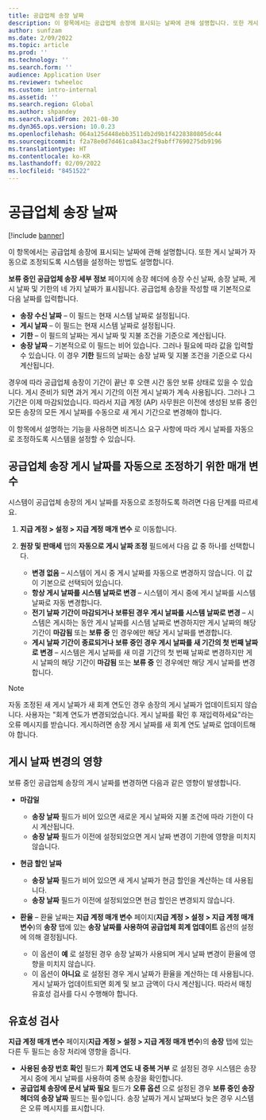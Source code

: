 ```yaml
---
title: 공급업체 송장 날짜
description: 이 항목에서는 공급업체 송장에 표시되는 날짜에 관해 설명합니다. 또한 게시 날짜가 자동으로 조정되도록 시스템을 설정하는 방법도 설명합니다.
author: sunfzam
ms.date: 2/09/2022
ms.topic: article
ms.prod: ''
ms.technology: ''
ms.search.form: ''
audience: Application User
ms.reviewer: twheeloc
ms.custom: intro-internal
ms.assetid: ''
ms.search.region: Global
ms.author: shpandey
ms.search.validFrom: 2021-08-30
ms.dyn365.ops.version: 10.0.23
ms.openlocfilehash: 064a125d448ebb3511db2d9b1f4228380805dc44
ms.sourcegitcommit: f2a78e0d7d461ca843ac2f9abff7690275db9196
ms.translationtype: HT
ms.contentlocale: ko-KR
ms.lasthandoff: 02/09/2022
ms.locfileid: "8451522"
---
```

# <a name="vendor-invoice-dates"></a>공급업체 송장 날짜

[!include [banner](../includes/banner.md)]

이 항목에서는 공급업체 송장에 표시되는 날짜에 관해 설명합니다. 또한 게시 날짜가 자동으로 조정되도록 시스템을 설정하는 방법도 설명합니다.

**보류 중인 공급업체 송장 세부 정보** 페이지에 송장 헤더에 송장 수신 날짜, 송장 날짜, 게시 날짜 및 기한의 네 가지 날짜가 표시됩니다. 공급업체 송장을 작성할 때 기본적으로 다음 날짜를 입력합니다.

- **송장 수신 날짜** – 이 필드는 현재 시스템 날짜로 설정됩니다.
- **게시 날짜** – 이 필드는 현재 시스템 날짜로 설정됩니다. 
- **기한** – 이 필드의 날짜는 게시 날짜 및 지불 조건을 기준으로 계산됩니다.
- **송장 날짜** – 기본적으로 이 필드는 비어 있습니다. 그러나 필요에 따라 값을 입력할 수 있습니다. 이 경우 **기한** 필드의 날짜는 송장 날짜 및 지불 조건을 기준으로 다시 계산됩니다.

경우에 따라 공급업체 송장이 기간이 끝난 후 오랜 시간 동안 보류 상태로 있을 수 있습니다. 게시 준비가 되면 과거 게시 기간의 이전 게시 날짜가 계속 사용됩니다. 그러나 그 기간은 이제 마감되었습니다. 따라서 지급 계정 (AP) 사무원은 이전에 생성된 보류 중인 모든 송장의 모든 게시 날짜를 수동으로 새 게시 기간으로 변경해야 합니다.

이 항목에서 설명하는 기능을 사용하면 비즈니스 요구 사항에 따라 게시 날짜를 자동으로 조정하도록 시스템을 설정할 수 있습니다.

## <a name="parameter-for-automatically-adjusting-the-vendor-invoice-posting-date"></a>공급업체 송장 게시 날짜를 자동으로 조정하기 위한 매개 변수

시스템이 공급업체 송장의 게시 날짜를 자동으로 조정하도록 하려면 다음 단계를 따르세요.

1.  **지급 계정 \> 설정 \> 지급 계정 매개 변수** 로 이동합니다.
2.  **원장 및 판매세** 탭의 **자동으로 게시 날짜 조정** 필드에서 다음 값 중 하나를 선택합니다.

    - **변경 없음** – 시스템이 게시 중 게시 날짜를 자동으로 변경하지 않습니다. 이 값이 기본으로 선택되어 있습니다.
    - **항상 게시 날짜를 시스템 날짜로 변경** – 시스템이 게시 중에 게시 날짜를 시스템 날짜로 자동 변경합니다.
    - **전기 날짜 기간이 마감되거나 보류된 경우 게시 날짜를 시스템 날짜로 변경** – 시스템은 게시하는 동안 게시 날짜를 시스템 날짜로 변경하지만 게시 날짜의 해당 기간이 **마감됨** 또는 **보류 중** 인 경우에만 해당 게시 날짜를 변경합니다.
    - **게시 날짜 기간이 종료되거나 보류 중인 경우 게시 날짜를 새 기간의 첫 번째 날짜로 변경** – 시스템은 게시 날짜를 새 미결 기간의 첫 번째 날짜로 변경하지만 게시 날짜의 해당 기간이 **마감됨** 또는 **보류 중** 인 경우에만 해당 게시 날짜를 변경합니다.

> [!NOTE]
> 자동 조정된 새 게시 날짜가 새 회계 연도인 경우 송장의 게시 날짜가 업데이트되지 않습니다. 사용자는 "회계 연도가 변경되었습니다. 게시 날짜를 확인 후 재입력하세요"라는 오류 메시지를 받습니다. 게시하려면 송장 게시 날짜를 새 회계 연도 날짜로 업데이트해야 합니다.

## <a name="impact-of-posting-date-changes"></a>게시 날짜 변경의 영향

보류 중인 공급업체 송장의 게시 날짜를 변경하면 다음과 같은 영향이 발생합니다.

- **마감일**

    - **송장 날짜** 필드가 비어 있으면 새로운 게시 날짜와 지불 조건에 따라 기한이 다시 계산됩니다.
    - **송장 날짜** 필드가 이전에 설정되었으면 게시 날짜 변경이 기한에 영향을 미치지 않습니다.

- **현금 할인 날짜**

    - **송장 날짜** 필드가 비어 있으면 새 게시 날짜가 현금 할인을 계산하는 데 사용됩니다.
    - **송장 날짜** 필드가 이전에 설정되었으면 현금 할인은 변경되지 않습니다.

- **환율** – 환율 날짜는 **지급 계정 매개 변수** 페이지(**지급 계정 \> 설정 \> 지급 계정 매개 변수**)의 **송장** 탭에 있는 **송장 날짜를 사용하여 공급업체 회계 업데이트** 옵션의 설정에 의해 결정됩니다.

    - 이 옵션이 **예** 로 설정된 경우 송장 날짜가 사용되며 게시 날짜 변경이 환율에 영향을 미치지 않습니다.
    - 이 옵션이 **아니요** 로 설정된 경우 게시 날짜가 환율을 계산하는 데 사용됩니다. 게시 날짜가 업데이트되면 회계 및 보고 금액이 다시 계산됩니다. 따라서 매칭 유효성 검사를 다시 수행해야 합니다.

## <a name="validation"></a>유효성 검사

**지급 계정 매개 변수** 페이지(**지급 계정 \> 설정 \> 지급 계정 매개 변수**)의 **송장** 탭에 있는 다른 두 필드는 송장 처리에 영향을 줍니다.

- **사용된 송장 번호 확인** 필드가 **회계 연도 내 중복 거부** 로 설정된 경우 시스템은 송장 게시 중에 게시 날짜를 사용하여 중복 송장을 확인합니다.
- **공급업체 송장에 문서 날짜 필요** 필드가 **오류 옵션** 으로 설정된 경우 **보류 중인 송장 헤더의 송장 날짜** 필드는 필수입니다. 송장 날짜가 게시 날짜보다 늦은 경우 시스템은 오류 메시지를 표시합니다.
